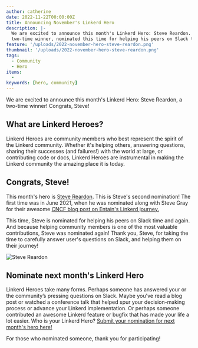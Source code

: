 ```yaml
---
author: catherine
date: 2022-11-22T00:00:00Z
title: Announcing November's Linkerd Hero
description: |-
  We are excited to announce this month's Linkerd Hero: Steve Reardon. Steve is a
  two-time winner, nominated this time for helping his peers on Slack time and again.
feature: '/uploads/2022-november-hero-steve-reardon.png'
thumbnail: '/uploads/2022-november-hero-steve-reardon.png'
tags:
  - Community
  - Hero
items:
  -
keywords: [hero, community]
---
```


We are excited to announce this month's Linkerd Hero: Steve Reardon, a two-time
winner! Congrats, Steve!

## What are Linkerd Heroes?

Linkerd Heroes are community members who best represent the spirit of
the Linkerd community. Whether it's helping others, answering
questions, sharing their successes (and failures!) with the world
at large, or contributing code or docs, Linkerd Heroes are instrumental
in making the Linkerd community the amazing place it is today.

## Congrats, Steve!

This month's hero is [Steve Reardon](https://github.com/Monkman08).
This is Steve's second nomination! The first time was in June 2021,
when he was nominated along with Steve Gray for their awesome
[CNCF blog post on Entain's Linkerd journey.](https://www.cncf.io/blog/2021/04/19/when-lebron-scores-latency-matters-realizing-10x-throughput-while-driving-down-costs-and-sleeping-through-the-night/)

This time, Steve is nominated for helping his peers on Slack time
and again. And because helping community members is one of the most
valuable contributions, Steve was nominated again! Thank you, Steve,
for taking the time to carefully answer user's questions on Slack,
and helping them on their journey!

![Steve Reardon](/uploads/steve-reardon.jpeg)

## Nominate next month's Linkerd Hero

Linkerd Heroes take many forms. Perhaps someone has answered your
or the community’s pressing questions on Slack. Maybe you've read a
blog post or watched a conference talk that helped spur your
decision-making process or advance your Linkerd implementation.
Or perhaps someone contributed an awesome Linkerd feature or bugfix
that has made your life a lot easier. Who is your Linkerd Hero?
[Submit your nomination for next month's hero here!](https://docs.google.com/forms/d/e/1FAIpQLSfNv--UnbbZSzW7J3SbREIMI-HaooyX9im8yLIGB7M_LKT_Fw/viewform?usp=sf_link)

For those who nominated someone, thank you for participating!
